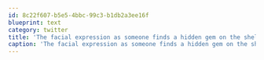 ```yaml
---
id: 8c22f607-b5e5-4bbc-99c3-b1db2a3ee16f
blueprint: text
category: twitter
title: 'The facial expression as someone finds a hidden gem on the shelf of a thrift store'
caption: 'The facial expression as someone finds a hidden gem on the shelf of a thrift store'
---
```

